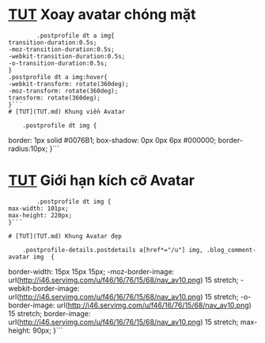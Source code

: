 # [TUT](TUT.md) Xoay avatar chóng mặt

```
        .postprofile dt a img{
transition-duration:0.5s;
-moz-transition-duration:0.5s;
-webkit-transition-duration:0.5s;
-o-transition-duration:0.5s;
}
.postprofile dt a img:hover{
-webkit-transform: rotate(360deg);
-moz-transform: rotate(360deg);
transform: rotate(360deg);
}```
# [TUT](TUT.md) Khung viền Avatar
```
        .postprofile dt img {
border: 1px solid #0076B1;
box-shadow: 0px 0px 6px #000000;
border-radius:10px;
}```

# [TUT](TUT.md) Giới hạn kích cỡ Avatar
```
        .postprofile dt img {
max-width: 101px;
max-height: 220px;
}```

# [TUT](TUT.md) Khung Avatar đẹp

```
        .postprofile-details.postdetails a[href*="/u"] img, .blog_comment-avatar img  {
border-width: 15px 15px 15px;
-moz-border-image: url(http://i46.servimg.com/u/f46/16/76/15/68/nav_av10.png) 15 stretch;
-webkit-border-image: url(http://i46.servimg.com/u/f46/16/76/15/68/nav_av10.png) 15 stretch;
-o-border-image: url(http://i46.servimg.com/u/f46/16/76/15/68/nav_av10.png) 15 stretch;
border-image: url(http://i46.servimg.com/u/f46/16/76/15/68/nav_av10.png) 15 stretch;
max-height: 90px;
}```